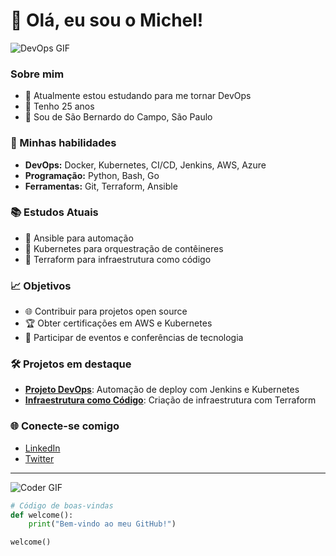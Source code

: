 # 👋 Olá, eu sou o Michel!

![DevOps GIF](https://media.giphy.com/media/3o6Zt481isNVuQI1l6/giphy.gif)

### Sobre mim
- 🌱 Atualmente estou estudando para me tornar DevOps
- 🎂 Tenho 25 anos
- 📍 Sou de São Bernardo do Campo, São Paulo

### 🚀 Minhas habilidades
- **DevOps:** Docker, Kubernetes, CI/CD, Jenkins, AWS, Azure
- **Programação:** Python, Bash, Go
- **Ferramentas:** Git, Terraform, Ansible

### 📚 Estudos Atuais
- 📘 Ansible para automação
- 📙 Kubernetes para orquestração de contêineres
- 📗 Terraform para infraestrutura como código

### 📈 Objetivos
- 🌐 Contribuir para projetos open source
- 🏆 Obter certificações em AWS e Kubernetes
- 📅 Participar de eventos e conferências de tecnologia

### 🛠️ Projetos em destaque
- [**Projeto DevOps**](https://github.com/seu-usuario/projeto-devops): Automação de deploy com Jenkins e Kubernetes
- [**Infraestrutura como Código**](https://github.com/seu-usuario/projeto-terraform): Criação de infraestrutura com Terraform

### 🌐 Conecte-se comigo
- [LinkedIn](https://www.linkedin.com/in/seu-usuario)
- [Twitter](https://twitter.com/seu-usuario)

---

![Coder GIF](https://media.giphy.com/media/LmNwrBhejkK9EFP504/giphy.gif)

```python
# Código de boas-vindas
def welcome():
    print("Bem-vindo ao meu GitHub!")

welcome()
